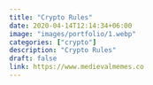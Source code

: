 ```yaml
---
title: "Crypto Rules"
date: 2020-04-14T12:14:34+06:00
image: "images/portfolio/1.webp"
categories: ["crypto"]
description: "Crypto Rules"
draft: false
link: https://www.medievalmemes.co
---
```

